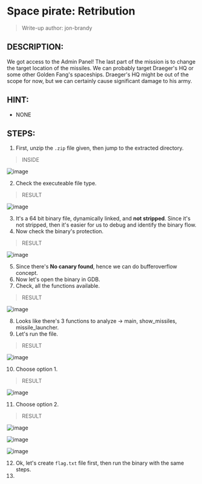 # Space pirate: Retribution
> Write-up author: jon-brandy
## DESCRIPTION:
We got access to the Admin Panel! The last part of the mission is to change the target location of the missiles. 
We can probably target Draeger's HQ or some other Golden Fang's spaceships. 
Draeger's HQ might be out of the scope for now, but we can certainly cause significant damage to his army.
## HINT:
- NONE
## STEPS:
1. First, unzip the `.zip` file given, then jump to the extracted directory.

> INSIDE

![image](https://user-images.githubusercontent.com/70703371/209497738-32a56db3-32a7-475f-ab4f-cbea45a002c8.png)


2. Check the executeable file type.

> RESULT

![image](https://user-images.githubusercontent.com/70703371/209497773-fafc8c84-b0a3-44a8-b7c5-ac09859a123c.png)


3. It's a 64 bit binary file, dynamically linked, and **not stripped**. Since it's not stripped, then it's easier for us to debug and identify the binary flow.
4. Now check the binary's protection.

> RESULT

![image](https://user-images.githubusercontent.com/70703371/209497848-65826f66-73bd-4457-bbe7-7e34f27f8ba6.png)


5. Since there's **No canary found**, hence we can do bufferoverflow concept.
6. Now let's open the binary in GDB.
7. Check, all the functions available.

> RESULT

![image](https://user-images.githubusercontent.com/70703371/209498001-9f803ee7-0461-4a3d-976d-7e2f8a467064.png)


8. Looks like there's 3 functions to analyze -> main, show_missiles, missile_launcher.
9. Let's run the file.

> RESULT

![image](https://user-images.githubusercontent.com/70703371/209498097-90e2ae7c-6e98-4528-942a-8b58153cff4f.png)


10. Choose option 1.

> RESULT

![image](https://user-images.githubusercontent.com/70703371/209498134-486b9e0f-5408-48f4-ac37-eb51cfd2a840.png)


11. Choose option 2.

> RESULT

![image](https://user-images.githubusercontent.com/70703371/209498163-b0ca7905-542d-40d2-9c98-ef2b5160c439.png)


![image](https://user-images.githubusercontent.com/70703371/209498188-d12112d0-1c66-4e71-9c2a-83496fd9bfba.png)


![image](https://user-images.githubusercontent.com/70703371/209498211-f18250dc-7adc-4dee-9755-c4e278bb01bb.png)


12. Ok, let's create `flag.txt` file first, then run the binary with the same steps.
13. 


